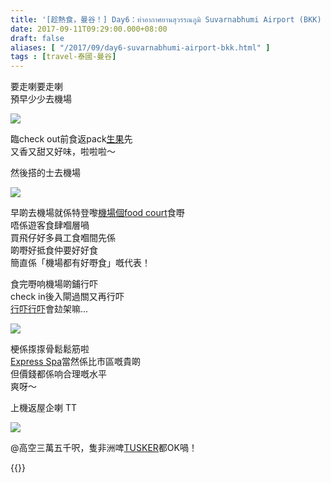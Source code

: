 ```yaml
---
title: '[趁熱食，曼谷！] Day6：ท่าอากาศยานสุวรรณภูมิ Suvarnabhumi Airport (BKK) '
date: 2017-09-11T09:29:00.000+08:00
draft: false
aliases: [ "/2017/09/day6-suvarnabhumi-airport-bkk.html" ]
tags : [travel-泰國-曼谷]
---
```


要走喇要走喇  
預早少少去機場  

![](/images/bangkok6a.jpg)

臨check out前食返pack[生果](https://hidie.net/bangkok6a/)先  
又香又甜又好味，啦啦啦～  
  
然後搭的士去機場  
  
  

![](/images/bangkok6b.jpg)

早啲去機場就係特登嚟[機場個food court](https://hidie.net/bangkok6b/)食嘢  
唔係遊客食肆嗰層喎  
買飛仔好多員工食嗰間先係  
啲嘢好抵食仲要好好食  
簡直係「機場都有好嘢食」嘅代表！  
  
食完嘢响機場啲鋪行吓  
check in後入閘過關又再行吓  
[行吓行吓](https://hidie.net/bangkok6c/)會攰架嘛...  
  
  

![](/images/bangkok6d.jpg)

梗係揼揼骨鬆鬆筋啦  
[Express Spa](https://hidie.net/bangkok6d/)當然係比市區嘅貴啲  
但價錢都係响合理嘅水平  
爽呀～  
  
上機返屋企喇 TT  
  
  

![](/images/bangkok6e.jpg)

@高空三萬五千呎，隻非洲啤[TUSKER](https://hidie.net/bangkok6e/)都OK喎！  
  
  

{{<bangkok>}}
